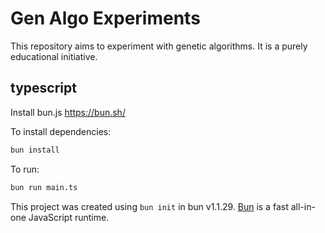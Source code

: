 # Gen Algo Experiments

This repository aims to experiment with genetic algorithms.
It is a purely educational initiative.

## typescript

Install bun.js https://bun.sh/

To install dependencies:

```bash
bun install
```

To run:

```bash
bun run main.ts
```

This project was created using `bun init` in bun v1.1.29. [Bun](https://bun.sh) is a fast all-in-one JavaScript runtime.
